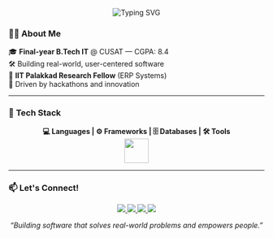 <p align="center">
  <img src="https://readme-typing-svg.demolab.com?font=Fira+Code&weight=700&size=32&pause=1000&color=4F8EF7&center=true&vCenter=true&width=750&lines=Hi+%F0%9F%91%8B%2C+I'm+Ashbin+P+A;Final-year+IT+Undergrad+@+CUSAT;Builder+of+Impactful+Software!" alt="Typing SVG" />
</p>

<p align="center">
  <h3>🧑‍💻 <strong>About Me</strong></h3>
</p>

<p >
🎓 <strong>Final-year B.Tech IT</strong> @ CUSAT — CGPA: 8.4 <br>
🛠️ Building real-world, user-centered software <br>
🏅 <strong>IIT Palakkad Research Fellow</strong> (ERP Systems) <br>
🚀 Driven by hackathons and innovation
</p>

---

<p align="center">
  <h3>🚀 <strong>Tech Stack</strong></h3>
</p>

<p align="center">
  <strong>💻 Languages | ⚙️ Frameworks | 🗄️ Databases | 🛠️ Tools</strong><br>
  <img src="https://skillicons.dev/icons?i=cpp,typescript,html,css,react,nextjs,angular,tailwind,bootstrap,mysql,supabase,git,vscode,vercel" height="48" />
</p>

---

<p align="center">
  <h3>📫 <strong>Let's Connect!</strong></h3>
</p>

<p align="center">
  <a href="mailto:22it023ashb@ug.cusat.ac.in">
    <img src="https://img.shields.io/badge/Email-22it023ashb@ug.cusat.ac.in-FF6F61?style=for-the-badge&logo=gmail&logoColor=white"/>
  </a>
  <a href="https://www.linkedin.com/in/ashbin-tech/">
    <img src="https://img.shields.io/badge/LinkedIn-0A66C2?style=for-the-badge&logo=linkedin&logoColor=white"/>
  </a>
  <a href="https://portfolioashbin.vercel.app/" target="_blank">
    <img src="https://img.shields.io/badge/Portfolio-000000?style=for-the-badge&logo=vercel&logoColor=white"/>
  </a>
  <a href="https://drive.google.com/file/d/1IlmF8I5GVj304kwGd_dSqlDyblverfnD/view?usp=drive_link">
    <img src="https://img.shields.io/badge/Resume-Download-0096C7?style=for-the-badge&logo=adobeacrobatreader&logoColor=white"/>
  </a>
</p>

<p align="center">
  <i>“Building software that solves real-world problems and empowers people.”</i>
</p>
